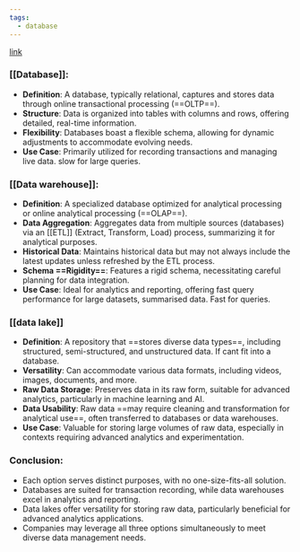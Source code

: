 ```yaml
---
tags:
  - database
---
```



[link](https://www.youtube.com/watch?v=-bSkREem8dM)

### [[Database]]:
- **Definition**: A database, typically relational, captures and stores data through online transactional processing (==OLTP==).
- **Structure**: Data is organized into tables with columns and rows, offering detailed, real-time information.
- **Flexibility**: Databases boast a flexible schema, allowing for dynamic adjustments to accommodate evolving needs.
- **Use Case**: Primarily utilized for recording transactions and managing live data. slow for large queries.
### [[Data warehouse]]:
- **Definition**: A specialized database optimized for analytical processing or online analytical processing (==OLAP==).
- **Data Aggregation**: Aggregates data from multiple sources (databases) via an [[ETL]] (Extract, Transform, Load) process, summarizing it for analytical purposes.
- **Historical Data**: Maintains historical data but may not always include the latest updates unless refreshed by the ETL process.
- **Schema ==Rigidity==**: Features a rigid schema, necessitating careful planning for data integration.
- **Use Case**: Ideal for analytics and reporting, offering fast query performance for large datasets, summarised data. Fast for queries.

### [[data lake]]
- **Definition**: A repository that ==stores diverse data types==, including structured, semi-structured, and unstructured data. If cant fit into a database.
- **Versatility**: Can accommodate various data formats, including videos, images, documents, and more.
- **Raw Data Storage**: Preserves data in its raw form, suitable for advanced analytics, particularly in machine learning and AI.
- **Data Usability**: Raw data ==may require cleaning and transformation for analytical use==, often transferred to databases or data warehouses.
- **Use Case**: Valuable for storing large volumes of raw data, especially in contexts requiring advanced analytics and experimentation.

### Conclusion:
- Each option serves distinct purposes, with no one-size-fits-all solution.
- Databases are suited for transaction recording, while data warehouses excel in analytics and reporting.
- Data lakes offer versatility for storing raw data, particularly beneficial for advanced analytics applications.
- Companies may leverage all three options simultaneously to meet diverse data management needs.